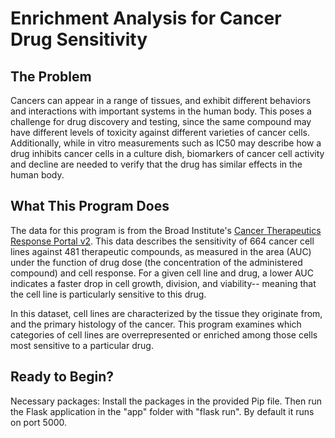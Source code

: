 # Enrichment Analysis for Cancer Drug Sensitivity

## The Problem

Cancers can appear in a range of tissues, and exhibit different behaviors and interactions with important systems in the human body. This poses a challenge for drug discovery and testing, since the same compound may have different levels of toxicity against different varieties of cancer cells. Additionally, while in vitro measurements such as IC50 may describe how a drug inhibits cancer cells in a culture dish, biomarkers of cancer cell activity and decline are needed to verify that the drug has similar effects in the human body.

## What This Program Does

The data for this program is from the Broad Institute's [Cancer Therapeutics Response Portal v2](https://portals.broadinstitute.org/ctrp.v2.1/?cluster=true?page=#ctd2Cluster). This data describes the sensitivity of 664 cancer cell lines against 481 therapeutic compounds, as measured in the area (AUC) under the function of drug dose (the concentration of the administered compound) and cell response. For a given cell line and drug, a lower AUC indicates a faster drop in cell growth, division, and viability-- meaning that the cell line is particularly sensitive to this drug.

In this dataset, cell lines are characterized by the tissue they originate from, and the primary histology of the cancer. This program examines which categories of cell lines are overrepresented or enriched among those cells most sensitive to a particular drug.

## Ready to Begin?

Necessary packages: Install the packages in the provided Pip file. Then run the Flask application in the "app" folder with "flask run". By default it runs on port 5000.
